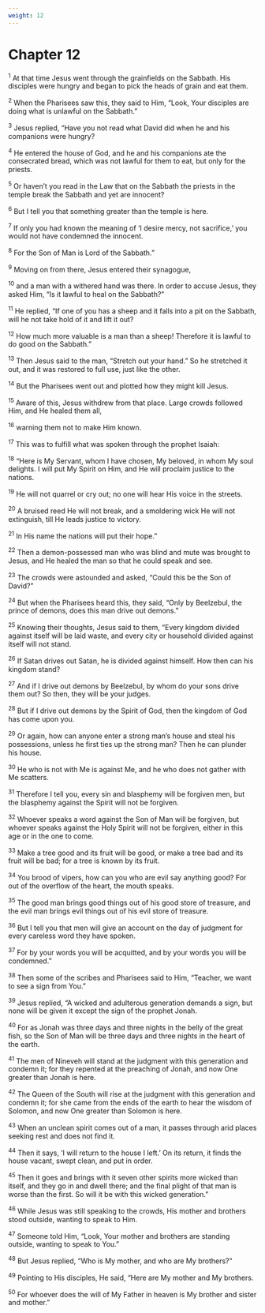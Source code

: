 ```yaml
---
weight: 12
---
```


# Chapter 12

<sup>1</sup> At that time Jesus went through the grainfields on the Sabbath. His disciples were hungry and began to pick the heads of grain and eat them. 

<sup>2</sup> When the Pharisees saw this, they said to Him, “Look, Your disciples are doing what is unlawful on the Sabbath.” 

<sup>3</sup> Jesus replied, “Have you not read what David did when he and his companions were hungry? 

<sup>4</sup> He entered the house of God, and he and his companions ate the consecrated bread, which was not lawful for them to eat, but only for the priests. 

<sup>5</sup> Or haven’t you read in the Law that on the Sabbath the priests in the temple break the Sabbath and yet are innocent? 

<sup>6</sup> But I tell you that something greater than the temple is here. 

<sup>7</sup> If only you had known the meaning of ‘I desire mercy, not sacrifice,’ you would not have condemned the innocent. 

<sup>8</sup> For the Son of Man is Lord of the Sabbath.” 

<sup>9</sup> Moving on from there, Jesus entered their synagogue, 

<sup>10</sup> and a man with a withered hand was there. In order to accuse Jesus, they asked Him, “Is it lawful to heal on the Sabbath?” 

<sup>11</sup> He replied, “If one of you has a sheep and it falls into a pit on the Sabbath, will he not take hold of it and lift it out? 

<sup>12</sup> How much more valuable is a man than a sheep! Therefore it is lawful to do good on the Sabbath.” 

<sup>13</sup> Then Jesus said to the man, “Stretch out your hand.” So he stretched it out, and it was restored to full use, just like the other. 

<sup>14</sup> But the Pharisees went out and plotted how they might kill Jesus. 

<sup>15</sup> Aware of this, Jesus withdrew from that place. Large crowds followed Him, and He healed them all, 

<sup>16</sup> warning them not to make Him known. 

<sup>17</sup> This was to fulfill what was spoken through the prophet Isaiah: 

<sup>18</sup> “Here is My Servant, whom I have chosen, My beloved, in whom My soul delights. I will put My Spirit on Him, and He will proclaim justice to the nations. 

<sup>19</sup> He will not quarrel or cry out; no one will hear His voice in the streets. 

<sup>20</sup> A bruised reed He will not break, and a smoldering wick He will not extinguish, till He leads justice to victory. 

<sup>21</sup> In His name the nations will put their hope.” 

<sup>22</sup> Then a demon-possessed man who was blind and mute was brought to Jesus, and He healed the man so that he could speak and see. 

<sup>23</sup> The crowds were astounded and asked, “Could this be the Son of David?” 

<sup>24</sup> But when the Pharisees heard this, they said, “Only by Beelzebul, the prince of demons, does this man drive out demons.” 

<sup>25</sup> Knowing their thoughts, Jesus said to them, “Every kingdom divided against itself will be laid waste, and every city or household divided against itself will not stand. 

<sup>26</sup> If Satan drives out Satan, he is divided against himself. How then can his kingdom stand? 

<sup>27</sup> And if I drive out demons by Beelzebul, by whom do your sons drive them out? So then, they will be your judges. 

<sup>28</sup> But if I drive out demons by the Spirit of God, then the kingdom of God has come upon you. 

<sup>29</sup> Or again, how can anyone enter a strong man’s house and steal his possessions, unless he first ties up the strong man? Then he can plunder his house. 

<sup>30</sup> He who is not with Me is against Me, and he who does not gather with Me scatters. 

<sup>31</sup> Therefore I tell you, every sin and blasphemy will be forgiven men, but the blasphemy against the Spirit will not be forgiven. 

<sup>32</sup> Whoever speaks a word against the Son of Man will be forgiven, but whoever speaks against the Holy Spirit will not be forgiven, either in this age or in the one to come. 

<sup>33</sup> Make a tree good and its fruit will be good, or make a tree bad and its fruit will be bad; for a tree is known by its fruit. 

<sup>34</sup> You brood of vipers, how can you who are evil say anything good? For out of the overflow of the heart, the mouth speaks. 

<sup>35</sup> The good man brings good things out of his good store of treasure, and the evil man brings evil things out of his evil store of treasure. 

<sup>36</sup> But I tell you that men will give an account on the day of judgment for every careless word they have spoken. 

<sup>37</sup> For by your words you will be acquitted, and by your words you will be condemned.” 

<sup>38</sup> Then some of the scribes and Pharisees said to Him, “Teacher, we want to see a sign from You.” 

<sup>39</sup> Jesus replied, “A wicked and adulterous generation demands a sign, but none will be given it except the sign of the prophet Jonah. 

<sup>40</sup> For as Jonah was three days and three nights in the belly of the great fish, so the Son of Man will be three days and three nights in the heart of the earth. 

<sup>41</sup> The men of Nineveh will stand at the judgment with this generation and condemn it; for they repented at the preaching of Jonah, and now One greater than Jonah is here. 

<sup>42</sup> The Queen of the South will rise at the judgment with this generation and condemn it; for she came from the ends of the earth to hear the wisdom of Solomon, and now One greater than Solomon is here. 

<sup>43</sup> When an unclean spirit comes out of a man, it passes through arid places seeking rest and does not find it. 

<sup>44</sup> Then it says, ‘I will return to the house I left.’ On its return, it finds the house vacant, swept clean, and put in order. 

<sup>45</sup> Then it goes and brings with it seven other spirits more wicked than itself, and they go in and dwell there; and the final plight of that man is worse than the first. So will it be with this wicked generation.” 

<sup>46</sup> While Jesus was still speaking to the crowds, His mother and brothers stood outside, wanting to speak to Him. 

<sup>47</sup> Someone told Him, “Look, Your mother and brothers are standing outside, wanting to speak to You.” 

<sup>48</sup> But Jesus replied, “Who is My mother, and who are My brothers?” 

<sup>49</sup> Pointing to His disciples, He said, “Here are My mother and My brothers. 

<sup>50</sup> For whoever does the will of My Father in heaven is My brother and sister and mother.” 


